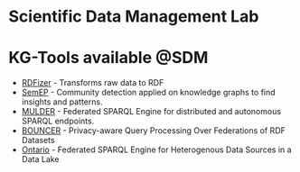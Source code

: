 # Scientific Data Management Lab 


KG-Tools available @SDM
========
- [RDFizer](https://github.com/SDM-TIB/rdfizer) - Transforms raw data to RDF 
- [SemEP](https://github.com/SDM-TIB/SemEP-Node) - Community detection applied on knowledge graphs to find insights and patterns.
- [MULDER](https://github.com/SDM-TIB/MULDER) - Federated SPARQL Engine for distributed and autonomous SPARQL endpoints.
- [BOUNCER](https://github.com/SDM-TIB/BOUNCER) - Privacy-aware Query Processing Over Federations of RDF Datasets
- [Ontario](https://github.com/SDM-TIB/Ontario) - Federated SPARQL Engine for Heterogenous Data Sources in a Data Lake
